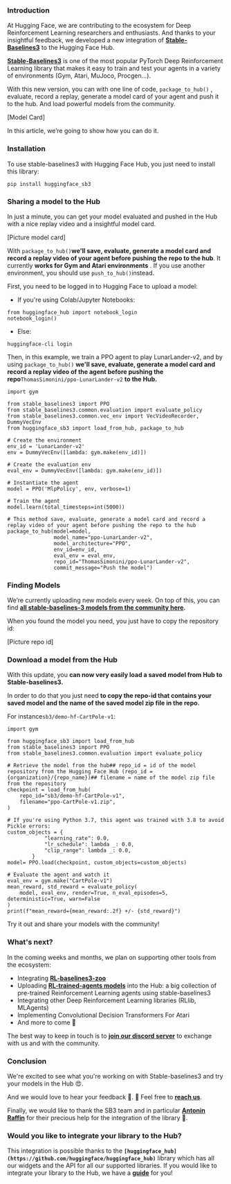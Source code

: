 ### Introduction

At Hugging Face, we are contributing to the ecosystem for Deep Reinforcement Learning researchers and enthusiasts. And thanks to your insightful feedback, we developed a new integration of **[Stable-Baselines3](https://github.com/DLR-RM/stable-baselines3)** to the Hugging Face Hub.

**[Stable-Baselines3](https://github.com/DLR-RM/stable-baselines3)** is one of the most popular PyTorch Deep Reinforcement Learning library that makes it easy to train and test your agents in a variety of environments (Gym, Atari, MuJoco, Procgen...).

With this new version, you can with one line of code, `package_to_hub()` , evaluate, record a replay, generate a model card of your agent and push it to the hub. And load powerful models from the community.

[Model Card]

In this article, we’re going to show how you can do it.

### Installation

To use stable-baselines3 with Hugging Face Hub, you just need to install this library:

```
pip install huggingface_sb3
```

### **Sharing a model to the Hub**

In just a minute, you can get your model evaluated and pushed in the Hub with a nice replay video and a insightful model card.

[Picture model card]

With `package_to_hub()`**we'll save, evaluate, generate a model card and record a replay video of your agent before pushing the repo to the hub**. It currently **works for Gym and Atari environments** . If you use another environment, you should use `push_to_hub()`instead.

First, you need to be logged in to Hugging Face to upload a model:

- If you're using Colab/Jupyter Notebooks:

```
from huggingface_hub import notebook_login
notebook_login()

```

- Else:

```
huggingface-cli login
```

Then, in this example, we train a PPO agent to play LunarLander-v2, and by using `package_to_hub()` **we'll save, evaluate, generate a model card and record a replay video of the agent before pushing the repo**`ThomasSimonini/ppo-LunarLander-v2` **to the Hub.** 
 

```
import gym

from stable_baselines3 import PPO
from stable_baselines3.common.evaluation import evaluate_policy
from stable_baselines3.common.vec_env import VecVideoRecorder, DummyVecEnv
from huggingface_sb3 import load_from_hub, package_to_hub

# Create the environment
env_id = 'LunarLander-v2'
env = DummyVecEnv([lambda: gym.make(env_id)])

# Create the evaluation env
eval_env = DummyVecEnv([lambda: gym.make(env_id)])

# Instantiate the agent
model = PPO('MlpPolicy', env, verbose=1)

# Train the agent
model.learn(total_timesteps=int(5000))

# This method save, evaluate, generate a model card and record a replay video of your agent before pushing the repo to the hub
package_to_hub(model=model,
               model_name="ppo-LunarLander-v2",
               model_architecture="PPO",
               env_id=env_id,
               eval_env = eval_env,
               repo_id="ThomasSimonini/ppo-LunarLander-v2",
               commit_message="Push the model")
```

### **Finding Models**

We’re currently uploading new models every week. On top of this, you can find **[all stable-baselines-3 models from the community here](https://huggingface.co/models?other=stable-baselines3).**

When you found the model you need, you just have to copy the repository id:

[Picture repo id]

### **Download a model from the Hub**

With this update, you **can now very easily load a saved model from Hub to Stable-baselines3.**

In order to do that you just need **to copy the repo-id that contains your saved model and the name of the saved model zip file in the repo.**

For instance`sb3/demo-hf-CartPole-v1`:

```
import gym

from huggingface_sb3 import load_from_hub
from stable_baselines3 import PPO
from stable_baselines3.common.evaluation import evaluate_policy

# Retrieve the model from the hub## repo_id = id of the model repository from the Hugging Face Hub (repo_id = {organization}/{repo_name})## filename = name of the model zip file from the repository
checkpoint = load_from_hub(
    repo_id="sb3/demo-hf-CartPole-v1",
    filename="ppo-CartPole-v1.zip",
)

# If you're using Python 3.7, this agent was trained with 3.8 to avoid Pickle errors:
custom_objects = {
            "learning_rate": 0.0,
            "lr_schedule": lambda _: 0.0,
            "clip_range": lambda _: 0.0,
        }
model= PPO.load(checkpoint, custom_objects=custom_objects)

# Evaluate the agent and watch it
eval_env = gym.make("CartPole-v1")
mean_reward, std_reward = evaluate_policy(
    model, eval_env, render=True, n_eval_episodes=5, deterministic=True, warn=False
)
print(f"mean_reward={mean_reward:.2f} +/- {std_reward}")
```

Try it out and share your models with the community!

### ****What's next?****

In the coming weeks and months, we plan on supporting other tools from the ecosystem:

- Integrating **[RL-baselines3-zoo](https://github.com/DLR-RM/rl-baselines3-zoo)**
- Uploading **[RL-trained-agents models](https://github.com/DLR-RM/rl-trained-agents)** into the Hub: a big collection of pre-trained Reinforcement Learning agents using stable-baselines3
- Integrating other Deep Reinforcement Learning libraries (RLlib, MLAgents)
- Implementing Convolutional Decision Transformers For Atari
- And more to come 🥳

The best way to keep in touch is to **[join our discord server](https://discord.gg/YRAq8fMnUG)** to exchange with us and with the community.

### Conclusion

We're excited to see what you're working on with Stable-baselines3 and try your models in the Hub 😍.

And we would love to hear your feedback 💖. 📧 Feel free to **[reach us](mailto:thomas.simonini@huggingface.co)**.

Finally, we would like to thank the SB3 team and in particular **[Antonin Raffin](https://araffin.github.io/)** for their precious help for the integration of the library 🤗.

### **Would you like to integrate your library to the Hub?**

This integration is possible thanks to the **`[huggingface_hub](https://github.com/huggingface/huggingface_hub)`** library which has all our widgets and the API for all our supported libraries. If you would like to integrate your library to the Hub, we have a **[guide](https://huggingface.co/docs/hub/adding-a-library)** for you!
